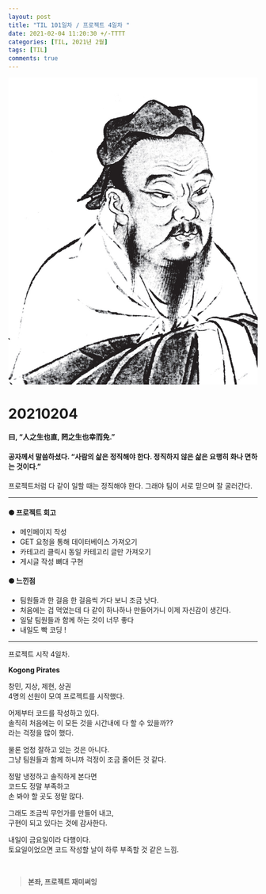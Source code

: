 ```yaml
---
layout: post
title: "TIL 101일차 / 프로젝트 4일차 "
date: 2021-02-04 11:20:30 +/-TTTT
categories: [TIL, 2021년 2월]
tags: [TIL]
comments: true
---
```


![image](/assets/img/sample/avatar.jpg)

# **20210204**

#### **曰, “人之生也直, 罔之生也幸而免.”**

#### **공자께서 말씀하셨다. “사람의 삶은 정직해야 한다. 정직하지 않은 삶은 요행히 화나 면하는 것이다.”**

프로젝트처럼 다 같이 일할 때는 정직해야 한다. 그래야 팀이 서로 믿으며 잘 굴러간다.

---

#### **⚈ 프로젝트 회고**

- 메인페이지 작성
- GET 요청을 통해 데이터베이스 가져오기
- 카테고리 클릭시 동일 카테고리 글만 가져오기
- 게시글 작성 뼈대 구현

#### **⚈ 느낀점**

- 팀원들과 한 걸음 한 걸음씩 가다 보니 조금 낫다.
- 처음에는 겁 먹었는데 다 같이 하나하나 만들어가니 이제 자신감이 생긴다.
- 일달 팀원들과 함께 하는 것이 너무 좋다
- 내일도 빡 코딩 !

---

프로젝트 시작 4일차.

**Kogong Pirates**

창민, 지상, 제현, 상권  
4명의 선원이 모여 프로젝트를 시작했다.

어제부터 코드를 작성하고 있다.  
솔직히 처음에는 이 모든 것을 시간내에 다 할 수 있을까??  
라는 걱정을 많이 했다.

물론 엄청 잘하고 있는 것은 아니다.  
그냥 팀원들과 함께 하니까 걱정이 조금 줄어든 것 같다.

정말 냉정하고 솔직하게 본다면  
코드도 정말 부족하고  
손 봐야 할 곳도 정말 많다.

그래도 조금씩 무언가를 만들어 내고,  
구현이 되고 있다는 것에 감사한다.

내일이 금요일이라 다행이다.  
토요일이었으면 코드 작성할 날이 하루 부족할 것 같은 느낌.

<br>

> **본좌, 프로젝트 재미써잉**
